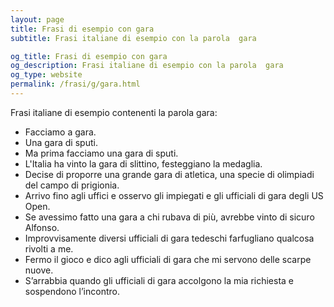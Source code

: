 ```yaml
---
layout: page
title: Frasi di esempio con gara 
subtitle: Frasi italiane di esempio con la parola  gara

og_title: Frasi di esempio con gara 
og_description: Frasi italiane di esempio con la parola  gara
og_type: website
permalink: /frasi/g/gara.html
---
```


Frasi italiane di esempio contenenti la parola gara:


- Facciamo a gara.
- Una gara di sputi.
- Ma prima facciamo una gara di sputi.
- L'Italia ha vinto la gara di slittino, festeggiano la medaglia.
- Decise di proporre una grande gara di atletica, una specie di olimpiadi del campo di prigionia.
- Arrivo fino agli uffici e osservo gli impiegati e gli ufficiali di gara degli US Open.
- Se avessimo fatto una gara a chi rubava di più, avrebbe vinto di sicuro Alfonso.
- Improvvisamente diversi ufficiali di gara tedeschi farfugliano qualcosa rivolti a me.
- Fermo il gioco e dico agli ufficiali di gara che mi servono delle scarpe nuove.
- S’arrabbia quando gli ufficiali di gara accolgono la mia richiesta e sospendono l’incontro.
